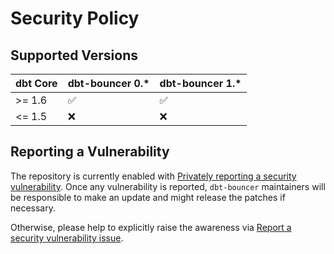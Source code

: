 # Security Policy

## Supported Versions


| dbt Core | dbt-bouncer 0.* | dbt-bouncer 1.* |
| - | - | - |
| >= 1.6 | :white_check_mark: | :white_check_mark: |
| <= 1.5 | :x: | :x: |

## Reporting a Vulnerability

The repository is currently enabled with [Privately reporting a security vulnerability](https://docs.github.com/en/code-security/security-advisories/guidance-on-reporting-and-writing-information-about-vulnerabilities/privately-reporting-a-security-vulnerability). Once any vulnerability is reported, `dbt-bouncer` maintainers will be responsible to make an update and might release the patches if necessary.

Otherwise, please help to explicitly raise the awareness via [Report a security vulnerability issue](https://github.com/godatadriven/dbt-bouncer/security/advisories/new/?title=[SEC]).
